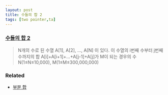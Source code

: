 ```yaml
---
layout: post
title: 수들의 합 2
tags: [two pointer,ta]
---
```

### [수들의 합 2](https://www.acmicpc.net/problem/2003)
> N개의 수로 된 수열 A[1], A[2], …, A[N] 이 있다. 이 수열의 i번째 수부터 j번째 수까지의 합 A[i]+A[i+1]+…+A[j-1]+A[j]가 M이 되는 경우의 수<br>
> N(1≤N≤10,000), M(1≤M≤300,000,000)


### Related
* [부분 합](/2017-06-10/Subsequence/)
